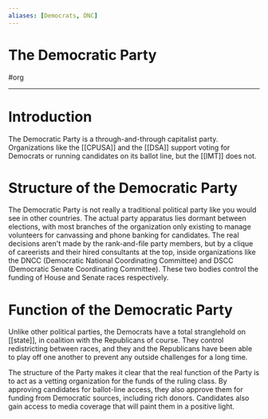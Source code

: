 ```yaml
---
aliases: [Democrats, DNC]
---
```


# The Democratic Party 
#org 

---
# Introduction
The Democratic Party is a through-and-through capitalist party. Organizations like the [[CPUSA]] and the [[DSA]] support voting for Democrats or running candidates on its ballot line, but the [[IMT]] does not. 

# Structure of the Democratic Party
The Democratic Party is not really a traditional political party like you would see in other countries. The actual party apparatus lies dormant between elections, with most branches of the organization only existing to manage volunteers for canvassing and phone banking for candidates. The real decisions aren't made by the rank-and-file party members, but by a clique of careerists and their hired consultants at the top, inside organizations like the DNCC (Democratic National Coordinating Committee) and DSCC (Democratic Senate Coordinating Committee). These two bodies control the funding of House and Senate races respectively. 

# Function of the Democratic Party
Unlike other political parties, the Democrats have a total stranglehold on [[state]], in coalition with the Republicans of course. They control redistricting between races, and they and the Republicans have been able to play off one another to prevent any outside challenges for a long time. 

The structure of the Party makes it clear that the real function of the Party is to act as a vetting organization for the funds of the ruling class. By approving candidates for ballot-line access, they also approve them for funding from Democratic sources, including rich donors. Candidates also gain access to media coverage that will paint them in a positive light. 